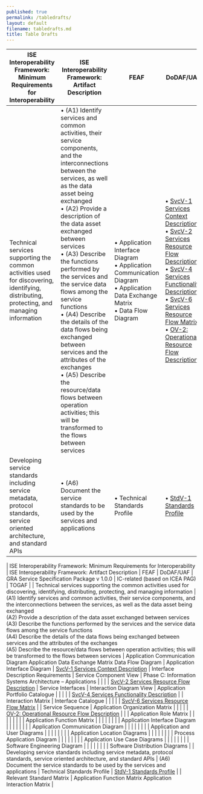 ```yaml
---
published: true
permalink: /tabledrafts/
layout: default
filename: tabledrafts.md
title: Table Drafts
---
```



| ISE Interoperability Framework: Minimum Requirements for Interoperability | ISE Interoperability Framework: Artifact Description | FEAF | DoDAF/UAF | GRA Service Specification Package v 1.0.0 | Intelligence Community-related (based on ICEA PAG) | TOGAF |
| ------------------------------------------------------------------------- | ---------------------------------------------------- | ---- | --------- | ----------------------------------------- | -------------------------------------------------- | ----- |
| Technical services supporting the common activities used for discovering, identifying, distributing, protecting, and managing information | • (A1) Identify services and common activities, their service components, and the interconnections between the services, as well as the data asset being exchanged <br/> • (A2) Provide a description of the data asset exchanged between services <br/> • (A3) Describe the functions performed by the services and the service data flows among the service functions <br/> • (A4) Describe the details of the data flows being exchanged between services and the attributes of the exchanges <br/> • (A5) Describe the resource/data flows between operation activities; this will be transformed to the flows between services | • Application Interface Diagram <br/> • Application Communication Diagram <br/> • Application Data Exchange Matrix <br/> • Data Flow Diagram | • [SvcV-1 Services Context Description](http://dodcio.defense.gov/dodaf20/dodaf20_services1.aspx) <br/> • [SvcV-2 Services Resource Flow Description](http://dodcio.defense.gov/dodaf20/dodaf20_services2.aspx) <br/> • [SvcV-4 Services Functionality Description](http://dodcio.defense.gov/dodaf20/dodaf20_services4.aspx) <br/> • [SvcV-6 Services Resource Flow Matrix](http://dodcio.defense.gov/dodaf20/dodaf20_services6.aspx) <br/> • [OV-2: Operational Resource Flow Description](http://dodcio.defense.gov/dodaf20/dodaf20_ov2.aspx) | • Interface Description Requirements <br/> • Service Interfaces | • Service Component View <br/> • Interaction Diagram View <br/> • Interaction Matrix <br/> • Service Sequence | Phase C: <br/> • Information Systems Architecture – Applications <br/> • Application Portfolio Catalogue <br/> • Interface Catalogue <br/> • Application Organization Matrix <br/> • Application Role Matrix <br/> • Application Function Matrix <br/> • Application Interface Diagram <br/> • Application Communication Diagram <br/> • Application and User Diagrams <br/> • Application Location Diagrams <br/> • Process Application Diagram <br/> • Application Use Case Diagrams <br/> • Software Engineering Diagram <br/> • Software Distribution Diagrams |
| Developing service standards including service metadata, protocol standards, service oriented architecture, and standard APIs | • (A6) Document the service standards to be used by the services and applications | • Technical Standards Profile | • [StdV-1 Standards Profile](http://dodcio.defense.gov/dodaf20/dodaf20_stdv1.aspx) | | • Relevant Standard Matrix | • Application Function Matrix <br/> • Application Interaction Matrix |


| ISE Interoperability Framework: Minimum Requirements for Interoperability | ISE Interoperability Framework: Artifact Description | FEAF | DoDAF/UAF | GRA Service Specification Package v 1.0.0 | IC-related (based on ICEA PAG) | TOGAF |
| Technical services supporting the common activities used for discovering, identifying, distributing, protecting, and managing information | (A1) Identify services and common activities, their service components, and the interconnections between the services, as well as the data asset being exchanged <br/> (A2) Provide a description of the data asset exchanged between services <br/> (A3) Describe the functions performed by the services and the service data flows among the service functions <br/> (A4) Describe the details of the data flows being exchanged between services and the attributes of the exchanges <br/> (A5) Describe the resource/data flows between operation activities; this will be transformed to the flows between services | Application Communication Diagram Application Data Exchange Matrix Data Flow Diagram | Application Interface Diagram | [SvcV-1 Services Context Description](http://dodcio.defense.gov/dodaf20/dodaf20_services1.aspx) | Interface Description Requirements | Service Component View | Phase C: Information Systems Architecture – Applications |
| | | [SvcV-2 Services Resource Flow Description](http://dodcio.defense.gov/dodaf20/dodaf20_services2.aspx) | Service Interfaces | Interaction Diagram View | Application Portfolio Catalogue |
| | | | [SvcV-4 Services Functionality  Description](http://dodcio.defense.gov/dodaf20/dodaf20_services4.aspx) | | Interaction Matrix | Interface Catalogue | 
| | | | [SvcV-6 Services Resource Flow Matrix](http://dodcio.defense.gov/dodaf20/dodaf20_services6.aspx) | | Service Sequence | Application Organization Matrix | 
| | | | [OV-2: Operational Resource Flow Description](http://dodcio.defense.gov/dodaf20/dodaf20_ov2.aspx) | | | Application Role Matrix | 
| | | | | | | Application Function Matrix |
| | | | | | | Application Interface Diagram |
| | | | | | | Application Communication Diagram | 
| | | | | | | Application and User Diagrams | 
| | | | | | | Application Location Diagrams | 
| | | | | | | Process Application Diagram | 
| | | | | | | Application Use Case Diagrams | 
| | | | | | | Software Engineering Diagram | 
| | | | | | | Software Distribution Diagrams |
| Developing service standards including service metadata, protocol standards, service oriented architecture, and standard APIs | (A6) Document the service standards to be used by the services and applications | Technical Standards Profile | [StdV-1 Standards Profile](http://dodcio.defense.gov/dodaf20/dodaf20_stdv1.aspx) |  | Relevant Standard Matrix | Application Function Matrix Application Interaction Matrix |
